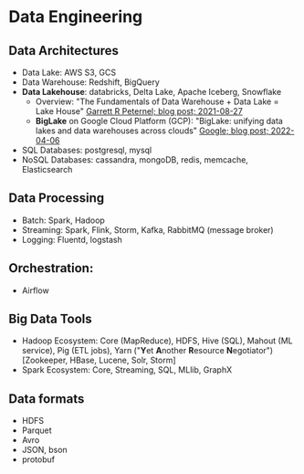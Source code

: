 # Data Engineering
## Data Architectures
- Data Lake: AWS S3, GCS
- Data Warehouse: Redshift, BigQuery
- **Data Lakehouse**: databricks, Delta Lake, Apache Iceberg, Snowflake
  - Overview: "The Fundamentals of Data Warehouse + Data Lake = Lake House" [Garrett R Peternel; blog post; 2021-08-27](https://towardsdatascience.com/the-fundamentals-of-data-warehouse-data-lake-lake-house-ff640851c832)
  - **BigLake** on Google Cloud Platform (GCP): "BigLake: unifying data lakes and data warehouses across clouds" [Google; blog post; 2022-04-06](https://cloud.google.com/blog/products/data-analytics/unifying-data-lakes-and-data-warehouses-across-clouds-with-biglake)
- SQL Databases: postgresql, mysql
- NoSQL Databases: cassandra, mongoDB, redis, memcache, Elasticsearch

## Data Processing
- Batch: Spark, Hadoop
- Streaming: Spark, Flink, Storm, Kafka, RabbitMQ (message broker)
- Logging: Fluentd, logstash
  
## Orchestration:
- Airflow
 
## Big Data Tools
- Hadoop Ecosystem: Core (MapReduce), HDFS, Hive (SQL), Mahout (ML service), Pig (ETL jobs), Yarn ("**Y**et **A**nother **R**esource **N**egotiator") [Zookeeper, HBase, Lucene, Solr, Storm]
- Spark Ecosystem: Core, Streaming, SQL, MLlib, GraphX
  
## Data formats
- HDFS
- Parquet
- Avro
- JSON, bson
- protobuf
